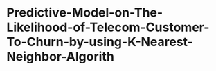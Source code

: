 # Predictive-Model-on-The-Likelihood-of-Telecom-Customer-To-Churn-by-using-K-Nearest-Neighbor-Algorith
